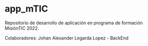 # app_mTIC
Repositorio de desarrollo de aplicación en programa de formación MisiónTIC 2022.

Colaboradores:
Johan Alexander Legarda Lopez - BackEnd